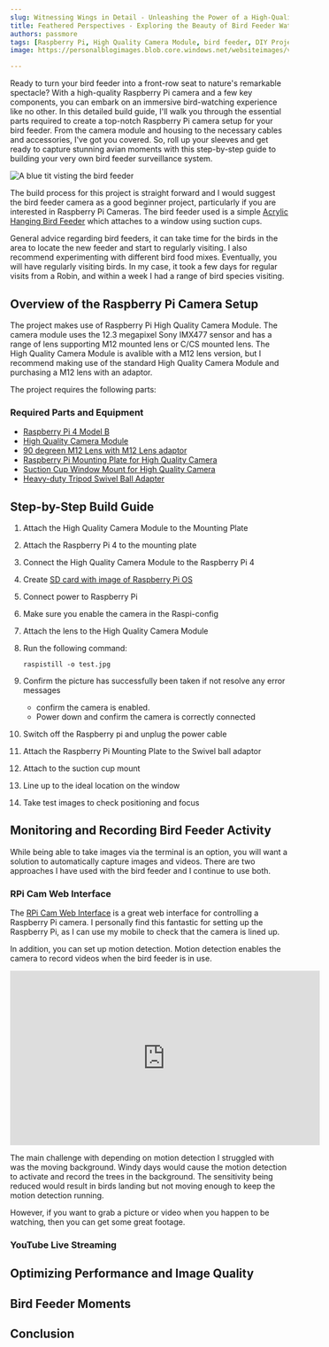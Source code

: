 ```yaml
---
slug: Witnessing Wings in Detail - Unleashing the Power of a High-Quality Raspberry Pi Camera for Bird Feeder Observation
title: Feathered Perspectives - Exploring the Beauty of Bird Feeder Watching with a High-Quality Raspberry Pi Camera
authors: passmore
tags: [Raspberry Pi, High Quality Camera Module, bird feeder, DIY Projects, Beginner Friendly]
image: https://personalblogimages.blob.core.windows.net/websiteimages/vi_4068_20230531_103359.mp4.v4068.th.jpg

---
```


Ready to turn your bird feeder into a front-row seat to nature's remarkable spectacle? With a high-quality Raspberry Pi camera and a few key components, you can embark on an immersive bird-watching experience like no other. In this detailed build guide, I'll walk you through the essential parts required to create a top-notch Raspberry Pi camera setup for your bird feeder. From the camera module and housing to the necessary cables and accessories, I've got you covered. So, roll up your sleeves and get ready to capture stunning avian moments with this step-by-step guide to building your very own bird feeder surveillance system.

![A blue tit visting the bird feeder](https://personalblogimages.blob.core.windows.net/websiteimages/vi_4068_20230531_103359.mp4.v4068.th.jpg)

<!--truncate-->

The build process for this project is straight forward and I would suggest the bird feeder camera as a good beginner project, particularly if you are interested in Raspberry Pi Cameras. The bird feeder used is a simple [Acrylic Hanging Bird Feeder](https://www.amazon.co.uk/Acrylic-Hanging-Suction-Decorate-15x15x7cm/dp/B08XMNMQTY/ref=sr_1_2?crid=27VH3MXIPUFTJ&keywords=Window+Bird+Feeder+Clear+Acrylic+Hanging+Bird+Feeder+with+3+Strong+Extra+Suction+Cups+and+Seed+Tray+for+Small+Birds+Decorate+Your+House+%2815x15x7cm%29&qid=1689535986&s=outdoors&sprefix=window+bird+feeder+clear+acrylic+hanging+bird+feeder+with+3+strong+extra+suction+cups+and+seed+tray+for+small+birds+decorate+your+house+15x15x7cm+%2Coutdoor%2C76&sr=1-2) which attaches to a window using suction cups.

General advice regarding bird feeders, it can take time for the birds in the area to locate the new feeder and start to regularly visiting. I also recommend experimenting with different bird food mixes. Eventually, you will have regularly visiting birds. In my case, it took a few days for regular visits from a Robin, and within a week I had a range of bird species visiting.

## Overview of the Raspberry Pi Camera Setup

The project makes use of Raspberry Pi High Quality Camera Module. The camera module uses the 12.3 megapixel Sony IMX477 sensor and has a range of lens supporting M12 mounted lens or C/CS mounted lens. The High Quality Camera Module is avalible with a M12 lens version, but I recommend making use of the standard High Quality Camera Module and purchasing a M12 lens with an adaptor.

The project requires the following parts:

### Required Parts and Equipment

- [Raspberry Pi 4 Model B](https://www.raspberrypi.com/products/raspberry-pi-4-model-b/)
- [High Quality Camera Module](https://www.raspberrypi.com/products/raspberry-pi-high-quality-camera/)
- [90 degreen M12 Lens with M12 Lens adaptor](https://thepihut.com/products/m12-lens-90-degree-wide-angle-with-raspberry-pi-hq-camera-adapter)
- [Raspberry Pi Mounting Plate for High Quality Camera](https://thepihut.com/products/mounting-plate-for-high-quality-camera?variant=31867507146814)
- [Suction Cup Window Mount for High Quality Camera](https://thepihut.com/products/suction-cup-window-mount-for-high-quality-camera)
- [Heavy-duty Tripod Swivel Ball Adapter](https://thepihut.com/products/heavy-duty-tripod-swivel-ball-adapter)

## Step-by-Step Build Guide

1. Attach the High Quality Camera Module to the Mounting Plate

2. Attach the Raspberry Pi 4 to the mounting plate

3. Connect the High Quality Camera Module to the Raspberry Pi 4

4. Create [SD card with image of Raspberry Pi OS](https://www.raspberrypi.com/documentation/computers/getting-started.html)

5. Connect power to Raspberry Pi

6. Make sure you enable the camera in the Raspi-config

7. Attach the lens to the High Quality Camera Module

8. Run the following command:

    ```raspistill -o test.jpg```

9. Confirm the picture has successfully been taken if not resolve any error messages

    - confirm the camera is enabled.
    - Power down and confirm the camera is correctly connected

10. Switch off the Raspberry pi and unplug the power cable

11. Attach the Raspberry Pi Mounting Plate to the Swivel ball adaptor

12. Attach to the suction cup mount

13. Line up to the ideal location on the window

14. Take test images to check positioning and focus

## Monitoring and Recording Bird Feeder Activity

While being able to take images via the terminal is an option, you will want a solution to automatically capture images and videos. There are two approaches I have used with the bird feeder and I continue to use both.

### RPi Cam Web Interface

The [RPi Cam Web Interface](https://elinux.org/RPi-Cam-Web-Interface) is a great web interface for controlling a Raspberry Pi camera. I personally find this fantastic for setting up the Raspberry Pi, as I can use my mobile to check that the camera is lined up.

In addition, you can set up motion detection. Motion detection enables the camera to record videos when the bird feeder is in use.

<iframe width="560" height="315" src="https://www.youtube.com/embed/wSWLLSZa8bc" title="YouTube video player" frameborder="0" allow="accelerometer; autoplay; clipboard-write; encrypted-media; gyroscope; picture-in-picture; web-share" allowfullscreen></iframe>

The main challenge with depending on motion detection I struggled with was the moving background. Windy days would cause the motion detection to activate and record the trees in the background. The sensitivity being reduced would result in birds landing but not moving enough to keep the motion detection running. 

However, if you want to grab a picture or video when you happen to be watching, then you can get some great footage. 

### YouTube Live Streaming

## Optimizing Performance and Image Quality

## Bird Feeder Moments

## Conclusion
